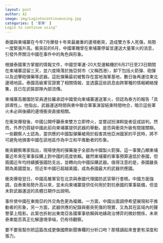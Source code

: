 ```yaml
---
layout: post
author: AI
image: img/Logintocontinueusing.jpg
categories: [ '軍事' ]
Login to continue using"
---
```

泰國與柬埔寨在今年7月爆發十年來最嚴重的邊境衝突，造成雙方多人死傷，局勢一度緊張升高。衝突前的6月，中國軍機曾在柬埔寨停留並運送大量軍火的消息，引發外界關注中國在事件中的角色與形象。  

根據泰國軍方掌握的情報文件，中國空軍運-20大型運輸機於6月21日至23日期間在柬埔寨逗留三天，並六度降落於施亞努市（又稱西港），卸下包括火箭彈、砲彈以及迫擊砲彈藥等武器。這批彈藥最初被暫存在當地海軍基地，數日後再運往柬北邊境地區。泰國高級軍官證實了相關情報，並透露這些訊息由跨軍種的情報網絡搜集，且已在武裝部隊內部流傳。  

柬埔寨高層國防官員達拉羅承認中國曾向柬埔寨運送軍火，但認為泰方的報告「具誤導性」。他指出，武器運送時間與柬中聯合軍事演習結束時間吻合，暗示這些軍火未必與後續的邊境衝突直接相關。  

在衝突爆發後，中國公開呼籲泰柬雙方立即停火，並嘗試扮演斡旋者促成談判。然而，外界仍質疑中國此前向柬埔寨提供武器的舉動，是否與衝突升級有間接關聯。一些觀察人士認為，當供應的中國製彈藥被用於殺害其他亞洲國家的平民時，將不可避免地損害中國在該地區作為中立和平推動者的形象。  

衝突觀察專家指出，現場使用的彈藥幾乎全部為中國製火箭彈。這一事實凸顯柬埔寨近年來在軍事採購上對中國的高度依賴。雖然柬埔寨的軍事預算遠低於泰國，但兩國近年均持續擴張國防支出，並轉向向中國採購武器。值得注意的是，泰國雖長期為美國盟友，但近年中國已超越美國，成為泰國最大的武器供應國。  

衝突爆發翌日，中國高層軍官在北京與泰國代理國防武官舉行會晤。中國方面強調，自泰柬局勢升高以來，並未向柬埔寨提供任何用於對抗泰國的軍事裝備，但並未對武器運送的具體日期作出說明。  

事件使中國在東南亞的外交角色更為複雜。一方面，中國出面調停希望展現和平推動者的形象，另一方面，武器供應的紀錄與衝突死傷的現實，又為其在區域內的聲譽蒙上陰影。此案也折射出東南亞各國軍事依賴與地緣政治博弈的微妙關係，未來泰柬能否真正化解邊境爭端，仍有待觀察。  

要不要我幫你把這篇改成更像國際新聞專欄的分析口吻？那樣讀起來會更有深度和張力。